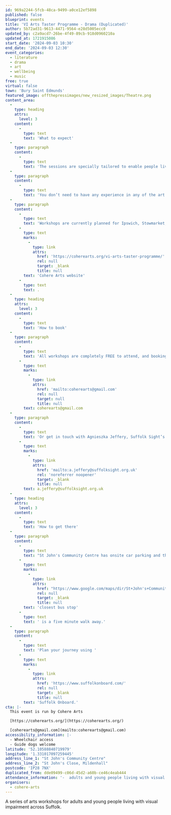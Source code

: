 ```yaml
---
id: 969a2244-5fcb-48ca-9499-a0ce12ef5898
published: false
blueprint: events
title: 'VI Arts Taster Programme - Drama (Duplicated)'
author: 5b72ad31-9613-4471-9564-e28d5005ecc0
updated_by: c2a9acd7-26be-4f49-89cb-918d0960210a
updated_at: 1721915086
start_date: '2024-09-03 10:30'
end_date: '2024-09-03 12:30'
event_categories:
  - literature
  - drama
  - art
  - wellbeing
  - music
free: true
virtual: false
town: 'Bury Saint Edmunds'
featured_image: offthepressimages/new_resized_images/Theatre.png
content_area:
  -
    type: heading
    attrs:
      level: 3
    content:
      -
        type: text
        text: 'What to expect'
  -
    type: paragraph
    content:
      -
        type: text
        text: 'The sessions are specially tailored to enable people living with sight loss and their companions to try their hand at drama, art, singing and seated yoga. All workshops are supported by trained Suffolk Sight volunteers.'
  -
    type: paragraph
    content:
      -
        type: text
        text: 'You don’t need to have any experience in any of the art forms, and all activities are optional. There will be time afterwards to enjoy social time with complimentary refreshments. Guide dogs are very welcome.'
  -
    type: paragraph
    content:
      -
        type: text
        text: 'Workshops are currently planned for Ipswich, Stowmarket, Hadleigh, Mildenhall and Bury St Edmunds, with more dates and locations to follow soon. Full details of the programme so far can be found on the '
      -
        type: text
        marks:
          -
            type: link
            attrs:
              href: 'https://coherearts.org/vi-arts-taster-programme/'
              rel: null
              target: _blank
              title: null
        text: 'Cohere Arts website'
      -
        type: text
        text: .
  -
    type: heading
    attrs:
      level: 3
    content:
      -
        type: text
        text: 'How to book'
  -
    type: paragraph
    content:
      -
        type: text
        text: 'All workshops are completely FREE to attend, and booking is not required but if you would like to find out more, please email us at '
      -
        type: text
        marks:
          -
            type: link
            attrs:
              href: 'mailto:coherearts@gmail.com'
              rel: null
              target: null
              title: null
        text: coherearts@gmail.com
  -
    type: paragraph
    content:
      -
        type: text
        text: 'Or get in touch with Agnieszka Jeffery, Suffolk Sight’s Social Club and Volunteer Co-ordinator by emailing '
      -
        type: text
        marks:
          -
            type: link
            attrs:
              href: 'mailto:a.jeffery@suffolksight.org.uk'
              rel: 'noreferrer noopener'
              target: _blank
              title: null
        text: a.jeffery@suffolksight.org.uk
  -
    type: heading
    attrs:
      level: 3
    content:
      -
        type: text
        text: 'How to get there'
  -
    type: paragraph
    content:
      -
        type: text
        text: "St John's Community Centre has onsite car parking and the "
      -
        type: text
        marks:
          -
            type: link
            attrs:
              href: "https://www.google.com/maps/dir/St+John's+Community+Centre,+St+John's+Cl,+Mildenhall,+Bury+St+Edmunds,+Bury+Saint+Edmunds+IP28+7NX/Clare+Close,+Mildenhall,+Bury+Saint+Edmunds+IP28+7NW/@52.3506528,0.5188653,18z/data=!3m1!4b1!4m14!4m13!1m5!1m1!1s0x47d8476595253a6f:0xd3063c73c38ad4b8!2m2!1d0.5180235!2d52.3506945!1m5!1m1!1s0x47d847655275ff7f:0x1ed2ae3d37a4da78!2m2!1d0.522241!2d52.350208!3e2?entry=ttu"
              rel: null
              target: _blank
              title: null
        text: 'closest bus stop'
      -
        type: text
        text: ' is a five minute walk away.'
  -
    type: paragraph
    content:
      -
        type: text
        text: 'Plan your journey using '
      -
        type: text
        marks:
          -
            type: link
            attrs:
              href: 'https://www.suffolkonboard.com/'
              rel: null
              target: _blank
              title: null
        text: 'Suffolk Onboard.'
cta: |-
  This event is run by Cohere Arts

  [https://coherearts.org/](https://coherearts.org/)

  [coherearts@gmail.com](mailto:coherearts@gmail.com)
accessibility_information: |-
  - Wheelchair access
  - Guide dogs welcome
latitude: '52.10588840719979'
longitude: '1.331017097259445'
address_line_1: "St John's Community Centre"
address_line_2: "St John's Close, Mildenhall"
postcode: 'IP28 7NX'
duplicated_from: dde09499-c06d-45d2-a60b-ce46c4eab444
attendance_information: '-  adults and young people living with visual impairment'
organisers:
  - cohere-arts
---
```

A series of arts workshops for adults and young people living with visual impairment across Suffolk.